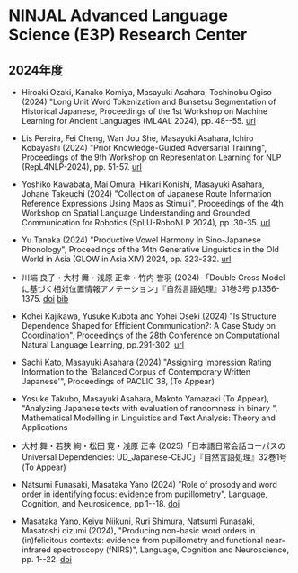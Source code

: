 # NINJAL Advanced Language Science (E3P) Research Center

## 2024年度

- Hiroaki Ozaki, Kanako Komiya, Masayuki Asahara, Toshinobu Ogiso (2024) "Long Unit Word Tokenization and Bunsetsu Segmentation of Historical Japanese, Proceedings of the 1st Workshop on Machine Learning for Ancient Languages (ML4AL 2024), pp. 48--55. [url](https://aclanthology.org/2024.ml4al-1.6/)

- Lis Pereira, Fei Cheng, Wan Jou She, Masayuki Asahara, Ichiro Kobayashi (2024) "Prior Knowledge-Guided Adversarial Training", Proceedings of the 9th Workshop on Representation Learning for NLP (RepL4NLP-2024), pp. 51-57. [url](https://aclanthology.org/2024.repl4nlp-1.5/)

- Yoshiko Kawabata, Mai Omura, Hikari Konishi, Masayuki Asahara, Johane Takeuchi (2024) "Collection of Japanese Route Information Reference Expressions Using Maps as Stimuli", Proceedings of the 4th Workshop on Spatial Language Understanding and Grounded Communication for Robotics (SpLU-RoboNLP 2024), pp. 30-35. [url](
https://aclanthology.org/2024.splurobonlp-1.3/)

- Yu Tanaka (2024) "Productive Vowel Harmony In Sino-Japanese Phonology", Proceedings of the 14th Generative Linguistics in the Old World in Asia (GLOW in Asia XIV) 2024, pp. 323-332. [url](https://ling.cuhk.edu.hk/glowxiv/Proceedings_GLOWinAsia14th.pdf)

- 川端 良子・大村 舞・浅原 正幸・竹内 誉羽 (2024) 「Double Cross Model に基づく相対位置情報アノテーション」『自然言語処理』31巻3号 p.1356-1375. [doi](https://doi.org/10.5715/jnlp.31.1356) [bib](https://www.jstage.jst.go.jp/AF06S010ShoshJkuDld?sryCd=jnlp&noVol=31&noIssue=3&kijiCd=31_1356&kijiLangKrke=ja&kijiToolIdHkwtsh=AT0073&request_locale=JA)

- Kohei Kajikawa, Yusuke Kubota and Yohei Oseki (2024) "Is Structure Dependence
Shaped for Efficient Communication?: A Case Study on Coordination", Proceedings of the 28th Conference on Computational Natural Language Learning, pp.291-302.
[url](https://aclanthology.org/2024.conll-1.23/)

- Sachi Kato, Masayuki Asahara (2024) "Assigning Impression Rating Information to the `Balanced Corpus of Contemporary Written Japanese'", Proceedings of PACLIC 38, (To Appear)

- Yosuke Takubo, Masayuki Asahara, Makoto Yamazaki (To Appear), "Analyzing Japanese texts with evaluation of randomness in binary ", Mathematical Modelling in Linguistics and Text Analysis: Theory and Applications	
	
- 大村 舞・若狭 絢・松田 寛・浅原 正幸 (2025)「日本語日常会話コーパスのUniversal Dependencies: UD_Japanese-CEJC」『自然言語処理』32巻1号 (To Appear)

- Natsumi Funasaki, Masataka Yano (2024) "Role of prosody and word order in identifying focus: evidence from pupillometry", Language, Cognition, and Neurosicence, pp.1--18. [doi](https://doi.org/10.1080/23273798.2024.2396962)

- Masataka Yano, Keiyu Niikuni, Ruri Shimura, Natsumi Funasaki, Masatoshi oizumi (2024), "Producing non-basic word orders in (in)felicitous contexts: evidence from pupillometry and functional near-infrared spectroscopy (fNIRS)",  Language, Cognition and Neuroscience, pp. 1--22. [doi](https://doi.org/10.1080/23273798.2024.2404178)